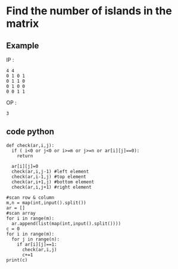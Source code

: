 # Find the number of islands in the matrix
## Example
IP : 
```
4 4 
0 1 0 1
0 1 1 0
0 1 0 0
0 0 1 1
```
OP : 
```
3
```
## code python 
```
def check(ar,i,j):
  if ( i<0 or j<0 or i>=m or j>=n or ar[i][j]==0):
    return
  
  ar[i][j]=0
  check(ar,i,j-1) #left element 
  check(ar,i-1,j) #top element
  check(ar,i+1,j) #bottom element
  check(ar,i,j+1) #right element

#scan row & column
m,n = map(int,input().split())
ar = []
#scan array
for i in range(m):
  ar.append(list(map(int,input().split())))
c = 0
for i in range(m):
  for j in range(n):
    if ar[i][j]==1:
      check(ar,i,j)
      c+=1
print(c)
```
